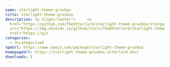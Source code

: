 ```yaml
---
name: starlight-theme-gruvbox
title: starlight-theme-gruvbox
description: <p align="center"> 	<a
  href="https://github.com/TheOtterlord/starlight-theme-gruvbox/stargazers"><img
  src="https://img.shields.io/github/stars/TheOtterlord/starlight-theme-gruvbox?colorA=363a4f&colorB=b7bdf8&style=for-the-badge"></a> 	<a
  href="https://git
categories:
  - uncategorized
npmUrl: https://www.npmjs.com/package/starlight-theme-gruvbox
homepageUrl: https://starlight-theme-gruvbox.otterlord.dev/
downloads: 5
---
```

